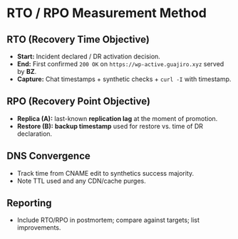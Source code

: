 # RTO / RPO Measurement Method

## RTO (Recovery Time Objective)
- **Start:** Incident declared / DR activation decision.
- **End:** First confirmed `200 OK` on `https://wp-active.guajiro.xyz` served by **BZ**.
- **Capture:** Chat timestamps + synthetic checks + `curl -I` with timestamp.

## RPO (Recovery Point Objective)
- **Replica (A):** last-known **replication lag** at the moment of promotion.
- **Restore (B):** **backup timestamp** used for restore vs. time of DR declaration.

## DNS Convergence
- Track time from CNAME edit to synthetics success majority.
- Note TTL used and any CDN/cache purges.

## Reporting
- Include RTO/RPO in postmortem; compare against targets; list improvements.
